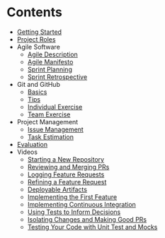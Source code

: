 # Contents

- [Getting Started](../../README.md)
- [Project Roles](./roles.md)
- Agile Software
    - [Agile Description](./agile.md)
    - [Agile Manifesto](./agile_manifesto.md)
    - [Sprint Planning](./planning.md)
    - [Sprint Retrospective](./restrospective.md)
- Git and GitHub
    - [Basics](./git_basics.md)
    - [Tips](./git_tips.md)
    - [Individual Exercise](./git_exercise_individual.md)
    - [Team Exercise](./git_exercise_team.md)
- Project Management
    - [Issue Management](./issues.md)
    - [Task Estimation](./estimation.md)
- [Evaluation](./evaluation.md)
- Videos
    - [Starting a New Repository](https://drive.google.com/file/d/1QKIMBj8Aewsvp3eHtc3ZxB2BZFQZwoao/view?usp=sharing "Starting a new Repository")
    - [Reviewing and Merging PRs](https://drive.google.com/file/d/19ooq9qdHZdhOkbxsyYkt1VCXsEQpdRQO/view?usp=sharing "Reviewing and Merging PRs")
    - [Logging Feature Requests](https://drive.google.com/file/d/1n7Bbgr6DBXDGgLoNifwTASSe8wax3e9g/view?usp=sharing "Video: Logging Feature Requests")
    - [Refining a Feature Request](https://drive.google.com/file/d/17cMkPLJP-gDVU5IFERgi_2Vo0Ff8PqgO/view?usp=sharing "Video: Refining a Feature Request")
    - [Deployable Artifacts](https://drive.google.com/file/d/1JdmV03vOxWLYWSVmAgdGr2e1YN7ff-5e/view?usp=sharing "Video: Deployable Artifacts")
    - [Implementing the First Feature](https://drive.google.com/file/d/1Gejl7be0UgtZZe8wL9J0IQM7weZ7RqTk/view?usp=sharing "Video: Implementing the First Feature")
    -  [Implementing Continuous Integration](https://drive.google.com/file/d/1hlTaBNjvvH14oY4eSOJkMBSWrICa70si/view?usp=sharing "Implementing Continuous Integration")
    -  [Using Tests to Inform Decisions](https://drive.google.com/file/d/1C96T5vUWZaAG6RtsR0b7yvmoTf-Sd-TF/view?usp=sharing "Using Tests to Inform Decisions")
    -  [Isolating Changes and Making Good PRs](https://drive.google.com/file/d/10Nk_DOStB9W1cFrYtx28y05y3lZI6FHl/view?usp=sharing "Isolating Changes and Making Good PRs")
    -  [Testing Your Code with Unit Test and Mocks](https://drive.google.com/file/d/1RNMUShsrPl4Ubylp6KHCHnXs97c18_2j/view?usp=sharing "Testing Your Code with Unit Tests and Mocks")
